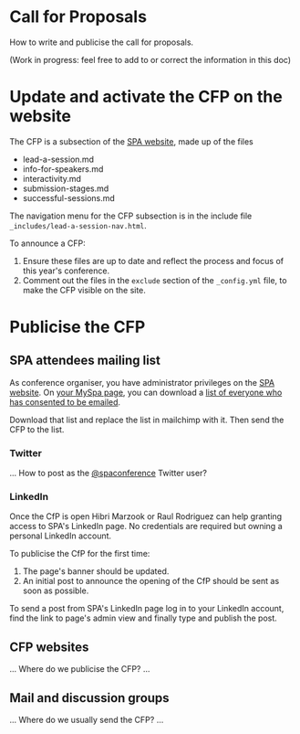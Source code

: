 # Call for Proposals

How to write and publicise the call for proposals.

(Work in progress: feel free to add to or correct the information in this doc)


# Update and activate the CFP on the website

The CFP is a subsection of the [SPA website](https://github.com/spaconference/spa-website/), made up of the files

  * lead-a-session.md
  * info-for-speakers.md
  * interactivity.md
  * submission-stages.md
  * successful-sessions.md

The navigation menu for the CFP subsection is in the include file `_includes/lead-a-session-nav.html`.

To announce a CFP:

 1. Ensure these files are up to date and reflect the process and focus of this year's conference.
 2. Comment out the files in the `exclude` section of the `_config.yml` file, to make the CFP visible on the site.


# Publicise the CFP

## SPA attendees mailing list

As conference organiser, you have administrator privileges on the [SPA website](https://spaconference.org). On [your MySpa page](https://spaconference.org/scripts/myprofile.php), you can download a [list of everyone who has consented to be emailed](https://spaconference.org/scripts/org/users-csv.php).

Download that list and replace the list in mailchimp with it.  Then send the CFP to the list.

### Twitter

... How to post as the [@spaconference](https://twitter.com/spaconference) Twitter user?

### LinkedIn

Once the CfP is open Hibri Marzook or Raul Rodriguez can help granting access to SPA's LinkedIn page. No credentials are required but owning a personal LinkedIn account.

To publicise the CfP for the first time:

  1. The page's banner should be updated.
  2. An initial post to announce the opening of the CfP should be sent as soon as possible.

To send a post from SPA's LinkedIn page log in to your LinkedIn account, find the link to page's admin view and finally type and publish the post.

## CFP websites

... Where do we publicise the CFP? ...

## Mail and discussion groups

... Where do we usually send the CFP? ...

